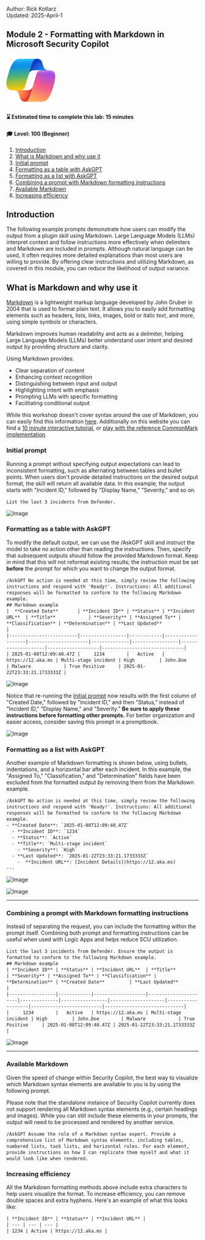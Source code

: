 Author: Rick Kotlarz <br>
Updated: 2025-April-1

## Module 2 - Formatting with Markdown in Microsoft Security Copilot

![Security Copilot Logo](https://github.com/Azure/Copilot-For-Security/blob/main/Images/ic_fluent_copilot_64_64%402x.png)

#### ⌛ Estimated time to complete this lab: 15 minutes
#### 🎓 Level: 100 (Beginner)

1. [Introduction](#introduction)
2. [What is Markdown and why use it](#what-is-markdown-and-why-use-it)
3. [Initial prompt](#initial-prompt)
4. [Formatting as a table with AskGPT](#formatting-as-a-table-with-askgpt)
5. [Formatting as a list with AskGPT](#formatting-as-a-list-with-askgpt)
6. [Combining a prompt with Markdown formatting instructions](#combining-a-prompt-with-markdown-formatting-instructions)
7. [Available Markdown](#available-markdown)
8. [Increasing efficiency](#increasing-efficiency)

## Introduction
The following example prompts demonstrate how users can modify the output from a plugin skill using Markdown. Large Language Models (LLMs) interpret context and follow instructions more effectively when delimiters and Markdown are included in prompts. Although natural language can be used, it often requires more detailed explanations than most users are willing to provide. By offering clear instructions and utilizing Markdown, as covered in this module, you can reduce the likelihood of output variance.

## What is Markdown and why use it

[Markdown](https://commonmark.org/) is a lightweight markup language developed by John Gruber in 2004 that is used to format plain text. It allows you to easily add formatting elements such as headers, lists, links, images, bold or italic text, and more, using simple symbols or characters.

Markdown improves human readability and acts as a delimiter, helping Large Language Models (LLMs) better understand user intent and desired output by providing structure and clarity.

Using Markdown provides:
 - Clear separation of content
 - Enhancing context recognition
 - Distinguishing between input and output
 - Highlighting intent with emphasis
 - Prompting LLMs with specific formatting
 - Facilitating conditional output

While this workshop doesn't cover syntax around the use of Markdown, you can easily find this information [here](https://commonmark.org/help/). Additionally on this website you can find a [10 minute interactive tutorial](https://commonmark.org/help/tutorial/), or [play with the reference CommonMark implementation](https://spec.commonmark.org/dingus/).

### Initial prompt

Running a prompt without specifying output expectations can lead to inconsistent formatting, such as alternating between tables and bullet points. When users don't provide detailed instructions on the desired output format, the skill will return all available data. In this example, the output starts with "Incident ID," followed by "Display Name," "Severity," and so on.

```
List the last 3 incidents from Defender.
```

![Image](./images/001_module2_initial_prompt_no_Markdown.png)

### Formatting as a table with AskGPT

To modify the default output, we can use the /AskGPT skill and instruct the model to take no action other than reading the instructions. Then, specify that subsequent outputs should follow the provided Markdown format. Keep in mind that this will not reformat existing results; the instruction must be set **before** the prompt for which you want to change the output format.
```
/AskGPT No action is needed at this time, simply review the following instructions and respond with 'Ready!'. Instructions: All additional responses will be formatted to conform to the following Markdown example.
## Markdown example
|  **Created Date**       | **Incident ID** | **Status** | **Incident URL**  | **Title**            | **Severity** | **Assigned To** | **Classification** | **Determination** | **Last Updated**             | 
|-------------------------|-----------------|------------|-------------------|----------------------|--------------|-----------------|--------------------|-------------------|------------------------------| 
| 2025-01-08T12:09:40.47Z |     1234        |   Active   | https://12.aka.ms | Multi-stage incident | High         | John.Doe        | Malware            | True Positive     | 2025-01-22T23:33:21.1733333Z |
```
![Image](./images/002_module2_AskGPT_Markdown_formatting.png)

Notice that re-running the [Initial prompt](#initial-prompt) now results with the first column of "Created Date," followed by "Incident ID," and then "Status," instead of "Incident ID," "Display Name," and "Severity." **Be sure to apply these instructions before formatting other prompts.** For better organization and easier access, consider saving this prompt in a promptbook.

![Image](./images/003_module2_AskGPT_formatting_as_a_table_prompt.png)

### Formatting as a list with AskGPT

Another example of Markdown formatting is shown below, using bullets, indentations, and a horizontal bar after each incident. In this example, the "Assigned To," "Classification," and "Determination" fields have been excluded from the formatted output by removing them from the Markdown example.
```
/AskGPT No action is needed at this time, simply review the following instructions and respond with 'Ready!'. Instructions: All additional responses will be formatted to conform to the following Markdown example.
- **Created Date**: `2025-01-08T12:09:40.47Z`
  - **Incident ID**: `1234`
  - **Status**: `Active`
  - **Title**: `Multi-stage incident`
    - **Severity**: `High`
  - **Last Updated**: `2025-01-22T23:33:21.1733333Z`
    -  **Incident URL**: [Incident Details](https://12.aka.ms)
---
```


![Image](./images/004_module2_AskGPT_formatting_as_a_list_prompt.png)


![Image](./images/005_module2_AskGPT_formatting_as_a_list_result.png)

---


### Combining a prompt with Markdown formatting instructions

Instead of separating the request, you can include the formatting within the prompt itself. Combining both prompt and formatting instructions can be useful when used with Logic Apps and helps reduce SCU utilization.

 ```
List the last 3 incidents from Defender. Ensure the output is formatted to conform to the following Markdown example.
## Markdown example
| **Incident ID** | **Status** | **Incident URL**  | **Title**            | **Severity** | **Assigned To** | **Classification** | **Determination** | **Created Date**         | **Last Updated**            | 
|-----------------|------------|-------------------|----------------------|--------------|-----------------|--------------------|-------------------|--------------------------|-----------------------------| 
|     1234        |   Active   | https://12.aka.ms | Multi-stage incident | High         | John.Doe        | Malware            | True Positive     | 2025-01-08T12:09:40.47Z | 2025-01-22T23:33:21.1733333Z |
```
![Image](./images/006_module2_prompt_that_includes_AskGPT_formatting.png)

---

### Available Markdown

Given the speed of change within Security Copilot, the best way to visualize which Markdown syntax elements are available to you is by using the following prompt.

Please note that the standalone instance of Security Copilot currently does not support rendering all Markdown syntax elements (e.g., certain headings and images). While you can still include these elements in your prompts, the output will need to be processed and rendered by another service.

```
/AskGPT Assume the role of a Markdown syntax expert. Provide a comprehensive list of Markdown syntax elements, including tables, numbered lists, task lists, and horizontal rules. For each element, provide instructions on how I can replicate them myself and what it would look like when rendered.
```

### Increasing efficiency

All the Markdown formatting methods above include extra characters to help users visualize the format. To increase efficiency, you can remove double spaces and extra hyphens. Here's an example of what this looks like:

```
| **Incident ID** | **Status** | **Incident URL** |
| --- | --- | --- |
| 1234 | Active | https://12.aka.ms |
```
